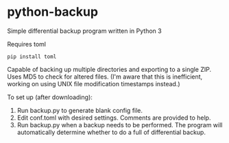 # python-backup
Simple differential backup program written in Python 3

Requires toml
```
pip install toml
```

Capable of backing up multiple directories and exporting to a single ZIP. Uses MD5 to check for altered files. (I'm aware that this is inefficient, working on using UNIX file modification timestamps instead.)

To set up (after downloading):
1. Run backup.py to generate blank config file.
2. Edit conf.toml with desired settings. Comments are provided to help.
3. Run backup.py when a backup needs to be performed. The program will automatically determine whether to do a full of differential backup.
